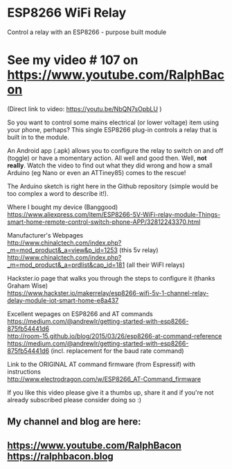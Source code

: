 # ESP8266 WiFi Relay
Control a relay with an ESP8266 - purpose built module

# See my video # 107 on https://www.youtube.com/RalphBacon
(Direct link to video: https://youtu.be/NbQN7sOpbLU )

So you want to control some mains electrical (or lower voltage) item using your phone, perhaps? This single ESP8266 plug-in controls a relay that is built in to the module.

An Android app (.apk) allows you to configure the relay to switch on and off (toggle) or have a momentary action. All well and good then. Well, **not really**. Watch the video to find out what they did wrong and how a small Arduino (eg Nano or even an ATTiney85) comes to the rescue!

The Arduino sketch is right here in the Github repository (simple would be too complex a word to describe it!).

Where I bought my device (Banggood)  
https://www.aliexpress.com/item/ESP8266-5V-WiFi-relay-module-Things-smart-home-remote-control-switch-phone-APP/32812243370.html

Manufacturer's Webpages  
http://www.chinalctech.com/index.php?_m=mod_product&_a=view&p_id=1253 (this 5v relay)  
http://www.chinalctech.com/index.php?_m=mod_product&_a=prdlist&cap_id=181 (all their WiFI relays)

Hackster.io page that walks you through the steps to configure it (thanks Graham Wise)  
https://www.hackster.io/makerrelay/esp8266-wifi-5v-1-channel-relay-delay-module-iot-smart-home-e8a437

Excellent wepages on ESP8266 and AT commands  
https://medium.com/@andrewlr/getting-started-with-esp8266-875fb54441d6  
http://room-15.github.io/blog/2015/03/26/esp8266-at-command-reference  
https://medium.com/@andrewlr/getting-started-with-esp8266-875fb54441d6 (incl. replacement for the baud rate command)  

Link to the ORIGINAL AT command firmware (from Espressif) with instructions  
http://www.electrodragon.com/w/ESP8266_AT-Command_firmware

If you like this video please give it a thumbs up, share it and if you're not already subscribed please consider doing so :)

My channel and blog are here:  
------------------------------------------------------------------  
https://www.youtube.com/RalphBacon  
https://ralphbacon.blog  
------------------------------------------------------------------  
